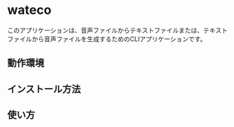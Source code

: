 #  wateco
このアプリケーションは、音声ファイルからテキストファイルまたは、テキストファイルから音声ファイルを生成するためのCLIアプリケーションです。

## 動作環境


## インストール方法


## 使い方
